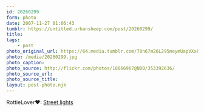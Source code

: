 ```yaml
---
id: 20260299
form: photo
date: 2007-11-27 01:06:43
tumblr: https://untitled.urbansheep.com/post/20260299/
title:
tags:
    - post
photo_original_url: https://64.media.tumblr.com/78n67m26L295meymUapVXxE4_1280.jpg
photo: /media/20260299.jpg
photo_caption: 
photo_source: http://flickr.com/photos/18666967@N00/353392636/
photo_source_url:
photo_source_title:
layout: post-photo.njk
---
```


<p>RottieLover♥: <a href="http://flickr.com/photos/18666967@N00/353392636/">Street lights</a></p>
